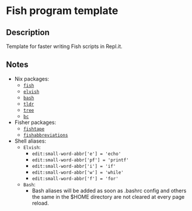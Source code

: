 # Fish program template

## Description

Template for faster writing Fish scripts in Repl.it.

## Notes

- Nix packages:
  - [`fish`](https://search.nixos.org/packages?channel=21.05&show=fish&from=0&size=50&sort=relevance&type=packages&query=fish)
  - [`elvish`](https://search.nixos.org/packages?channel=21.05&show=elvish&from=0&size=50&sort=relevance&type=packages&query=elvish)
  - [`bash`](https://search.nixos.org/packages?channel=21.05&show=bash_5&from=0&size=50&sort=relevance&type=packages&query=bash)
  - [`tldr`](https://search.nixos.org/packages?channel=21.05&show=tldr&from=0&size=50&sort=relevance&type=packages&query=tldr)
  - [`tree`](https://search.nixos.org/packages?channel=21.05&show=tree&from=0&size=50&sort=relevance&type=packages&query=tree)
  - [`bc`](https://search.nixos.org/packages?channel=21.11&show=bc&from=0&size=50&sort=relevance&type=packages&query=bc)
- Fisher packages:
  - [`fishtape`](https://github.com/jorgebucaran/fishtape)
  - [`fishabbreviations`](https://github.com/Console-Utils/fishabbreviations)
- Shell aliases:
  - `Elvish`:
    - `edit:small-word-abbr['e'] = 'echo'`
    - `edit:small-word-abbr['pf'] = 'printf'`
    - `edit:small-word-abbr['i'] = 'if'`
    - `edit:small-word-abbr['w'] = 'while'`
    - `edit:small-word-abbr['f'] = 'for'`
  - `Bash`:
    - Bash aliases will be added as soon as .bashrc config and others the same in the $HOME directory are not cleared at every page reload.
